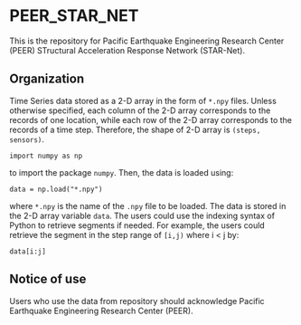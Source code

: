 # PEER_STAR_NET
This is the repository for Pacific Earthquake Engineering Research Center (PEER) STructural Acceleration Response Network (STAR-Net). 

## Organization
Time Series data stored as a 2-D array in the form of `*.npy` files. Unless otherwise specified, each column of the 2-D array corresponds to the records of one location, while each row of the 2-D array corresponds to the records of a time step. Therefore, the shape of 2-D array is `(steps, sensors)`. 

```
import numpy as np
```

to import the package `numpy`. Then, the data is loaded using:

```
data = np.load("*.npy")
```

where `*.npy` is the name of the `.npy` file to be loaded. The data is stored in the 2-D array variable `data`. The users could use the indexing syntax of Python to retrieve segments if needed. For example, the users could retrieve the segment in the step range of `[i,j)` where i < j by:

```data[i:j]```

## Notice of use
Users who use the data from repository should acknowledge Pacific Earthquake Engineering Research Center (PEER). 
